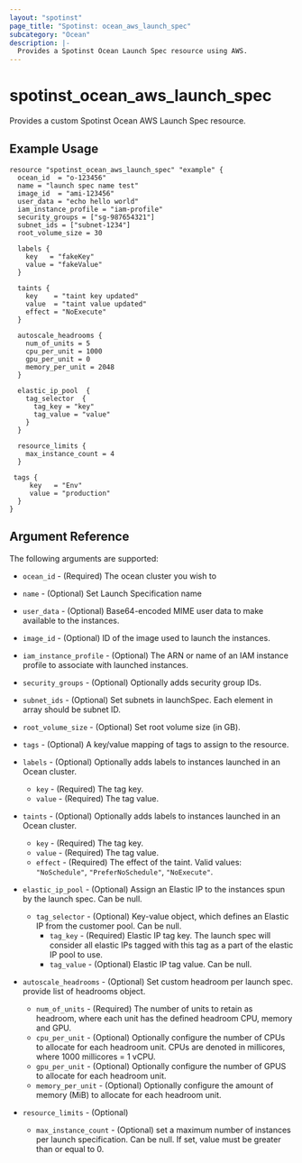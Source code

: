 ```yaml
---
layout: "spotinst"
page_title: "Spotinst: ocean_aws_launch_spec"
subcategory: "Ocean"
description: |-
  Provides a Spotinst Ocean Launch Spec resource using AWS.
---
```


# spotinst\_ocean\_aws\_launch\_spec

Provides a custom Spotinst Ocean AWS Launch Spec resource.

## Example Usage

```hcl
resource "spotinst_ocean_aws_launch_spec" "example" {
  ocean_id  = "o-123456"
  name = "launch spec name test"
  image_id  = "ami-123456"
  user_data = "echo hello world"
  iam_instance_profile = "iam-profile"
  security_groups = ["sg-987654321"]
  subnet_ids = ["subnet-1234"]
  root_volume_size = 30

  labels {
    key   = "fakeKey"
    value = "fakeValue"
  }
  
  taints {
    key    = "taint key updated"
    value  = "taint value updated"
    effect = "NoExecute"
  }
  
  autoscale_headrooms {
    num_of_units = 5
    cpu_per_unit = 1000
    gpu_per_unit = 0
    memory_per_unit = 2048
  }

  elastic_ip_pool  {
    tag_selector  {
      tag_key = "key"
      tag_value = "value"
    }
  }

  resource_limits {
    max_instance_count = 4
  }

 tags {
     key   = "Env"
     value = "production"
  } 
}
```

## Argument Reference

The following arguments are supported:

* `ocean_id` - (Required) The ocean cluster you wish to 
* `name` - (Optional) Set Launch Specification name 
* `user_data` - (Optional) Base64-encoded MIME user data to make available to the instances.
* `image_id` - (Optional) ID of the image used to launch the instances.
* `iam_instance_profile` - (Optional) The ARN or name of an IAM instance profile to associate with launched instances.
* `security_groups` - (Optional) Optionally adds security group IDs.
* `subnet_ids` - (Optional) Set subnets in launchSpec. Each element in array should be subnet ID.
* `root_volume_size` - (Optional) Set root volume size (in GB).
* `tags` - (Optional) A key/value mapping of tags to assign to the resource.

* `labels` - (Optional) Optionally adds labels to instances launched in an Ocean cluster.
    * `key` - (Required) The tag key.
    * `value` - (Required) The tag value.
    
* `taints` - (Optional) Optionally adds labels to instances launched in an Ocean cluster.
    * `key` - (Required) The tag key.
    * `value` - (Required) The tag value.
    * `effect` - (Required) The effect of the taint. Valid values: `"NoSchedule"`, `"PreferNoSchedule"`, `"NoExecute"`.

* `elastic_ip_pool` - (Optional) Assign an Elastic IP to the instances spun by the launch spec. Can be null.
    * `tag_selector` - (Optional) Key-value object, which defines an Elastic IP from the customer pool. Can be null.
        * `tag_key` - (Required) Elastic IP tag key. The launch spec will consider all elastic IPs tagged with this tag as a part of the elastic IP pool to use.
        * `tag_value` - (Optional) Elastic IP tag value. Can be null.
        
* `autoscale_headrooms` - (Optional) Set custom headroom per launch spec. provide list of headrooms object.
    * `num_of_units` - (Required) The number of units to retain as headroom, where each unit has the defined headroom CPU, memory and GPU.
    * `cpu_per_unit` - (Optional) Optionally configure the number of CPUs to allocate for each headroom unit. CPUs are denoted in millicores, where 1000 millicores = 1 vCPU.
    * `gpu_per_unit` - (Optional) Optionally configure the number of GPUS to allocate for each headroom unit.
    * `memory_per_unit` - (Optional) Optionally configure the amount of memory (MiB) to allocate for each headroom unit.

* `resource_limits` - (Optional) 
    * `max_instance_count` - (Optional) set a maximum number of instances per launch specification. Can be null. If set, value must be greater than or equal to 0.
    

